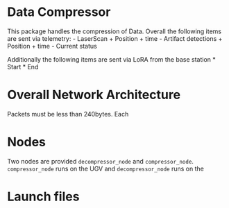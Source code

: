 # Data Compressor

This package handles the compression of Data. Overall the following items are sent via telemetry:
    - LaserScan + Position + time
    - Artifact detections + Position + time
    - Current status

Additionally the following items are sent via LoRA from the base station
    * Start
    * End

# Overall Network Architecture
Packets must be less than 240bytes. Each

# Nodes
Two nodes are provided `decompressor_node` and `compressor_node`. `compressor_node` runs on the UGV and `decompressor_node` runs on the

# Launch files
